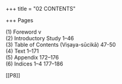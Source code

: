 +++
title = "02 CONTENTS"

+++
Pages

(1) Foreword v  
(2) Introductory Study 1–46  
(3) Table of Contents (Viṣaya-sūcikā) 47-50  
(4) Text 1–171  
(5) Appendix 172–176  
(6) Indices 1–4 177–186

[[P8]]